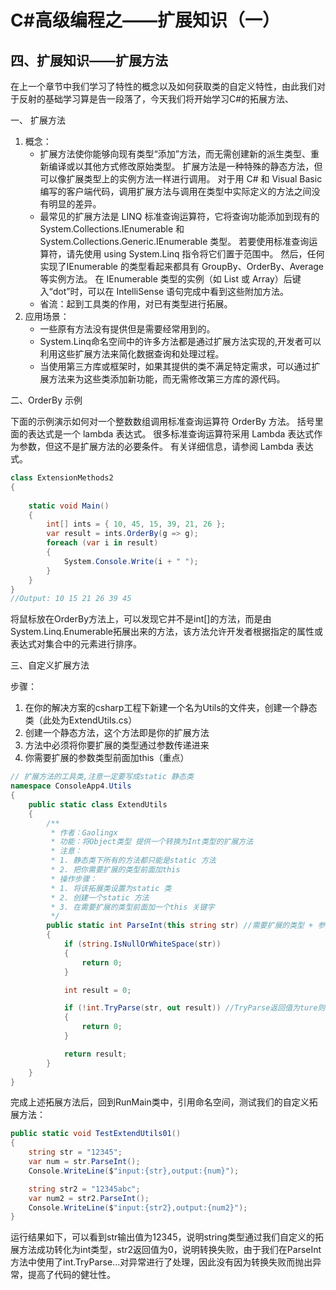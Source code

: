 # C#高级编程之——扩展知识（一）

## 四、扩展知识——扩展方法

在上一个章节中我们学习了特性的概念以及如何获取类的自定义特性，由此我们对于反射的基础学习算是告一段落了，今天我们将开始学习C#的拓展方法、

一、 扩展方法

1. 概念：
   - 扩展方法使你能够向现有类型“添加”方法，而无需创建新的派生类型、重新编译或以其他方式修改原始类型。 扩展方法是一种特殊的静态方法，但可以像扩展类型上的实例方法一样进行调用。 对于用 C# 和 Visual Basic 编写的客户端代码，调用扩展方法与调用在类型中实际定义的方法之间没有明显的差异。
   - 最常见的扩展方法是 LINQ 标准查询运算符，它将查询功能添加到现有的 System.Collections.IEnumerable 和 System.Collections.Generic.IEnumerable<T> 类型。 若要使用标准查询运算符，请先使用 using System.Linq 指令将它们置于范围中。 然后，任何实现了IEnumerable<T> 的类型看起来都具有 GroupBy、OrderBy、Average 等实例方法。 在 IEnumerable<T> 类型的实例（如 List<T> 或 Array）后键入“dot”时，可以在 IntelliSense 语句完成中看到这些附加方法。
   - 省流：起到工具类的作用，对已有类型进行拓展。
2. 应用场景：
   - 一些原有方法没有提供但是需要经常用到的。
   - System.Linq命名空间中的许多方法都是通过扩展方法实现的,开发者可以利用这些扩展方法来简化数据查询和处理过程。
   - 当使用第三方库或框架时，如果其提供的类不满足特定需求，可以通过扩展方法来为这些类添加新功能，而无需修改第三方库的源代码。

二、OrderBy 示例

下面的示例演示如何对一个整数数组调用标准查询运算符 OrderBy 方法。 括号里面的表达式是一个 lambda 表达式。 很多标准查询运算符采用 Lambda 表达式作为参数，但这不是扩展方法的必要条件。 有关详细信息，请参阅 Lambda 表达式。

```csharp
class ExtensionMethods2
{
​
    static void Main()
    {
        int[] ints = { 10, 45, 15, 39, 21, 26 };
        var result = ints.OrderBy(g => g);
        foreach (var i in result)
        {
            System.Console.Write(i + " ");
        }
    }
}
//Output: 10 15 21 26 39 45
```

将鼠标放在OrderBy方法上，可以发现它并不是int[]的方法，而是由System.Linq.Enumerable拓展出来的方法，该方法允许开发者根据指定的属性或表达式对集合中的元素进行排序。

三、自定义扩展方法

步骤：

1. 在你的解决方案的csharp工程下新建一个名为Utils的文件夹，创建一个静态类（此处为ExtendUtils.cs）
2. 创建一个静态方法，这个方法即是你的扩展方法
3. 方法中必须将你要扩展的类型通过参数传递进来
4. 你需要扩展的参数类型前面加this（重点）

```csharp
// 扩展方法的工具类,注意一定要写成static 静态类
namespace ConsoleApp4.Utils
{
    public static class ExtendUtils
    {
        /**
         * 作者：Gaolingx
         * 功能：将Object类型 提供一个转换为Int类型的扩展方法
         * 注意：
         * 1. 静态类下所有的方法都只能是static 方法
         * 2. 把你需要扩展的类型前面加this 
         * 操作步骤：
         * 1. 将该拓展类设置为static 类
         * 2. 创建一个static 方法
         * 3. 在需要扩展的类型前面加一个this 关键字
         */
        public static int ParseInt(this string str) //需要扩展的类型 + 参数的值
        {
            if (string.IsNullOrWhiteSpace(str))
            {
                return 0;
            }

            int result = 0;

            if (!int.TryParse(str, out result)) //TryParse返回值为ture则表示str可以被转换成int类型，返回输出参数out result的值
            {
                return 0;
            }

            return result;
        }
    }
}
```

完成上述拓展方法后，回到RunMain类中，引用命名空间，测试我们的自定义拓展方法：

```csharp
public static void TestExtendUtils01()
{
    string str = "12345";
    var num = str.ParseInt();
    Console.WriteLine($"input:{str},output:{num}");

    string str2 = "12345abc";
    var num2 = str2.ParseInt();
    Console.WriteLine($"input:{str2},output:{num2}");
}
```

运行结果如下，可以看到str输出值为12345，说明string类型通过我们自定义的拓展方法成功转化为int类型，str2返回值为0，说明转换失败，由于我们在ParseInt 方法中使用了int.TryParse...对异常进行了处理，因此没有因为转换失败而抛出异常，提高了代码的健壮性。
